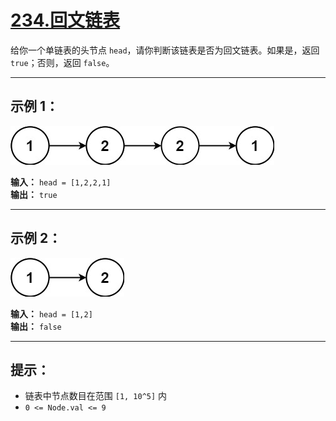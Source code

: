 # [234.回文链表](https://leetcode.cn/problems/palindrome-linked-list/description)

给你一个单链表的头节点 `head`，请你判断该链表是否为回文链表。如果是，返回 `true`；否则，返回 `false`。

---

## 示例 1：

![示例1](../images/234.回文链表1.jpg)

**输入：** `head = [1,2,2,1]`  
**输出：** `true`

---

## 示例 2：

![示例2](../images/234.回文链表2.jpg)

**输入：** `head = [1,2]`  
**输出：** `false`

---

## 提示：

- 链表中节点数目在范围 `[1, 10^5]` 内
- `0 <= Node.val <= 9` 